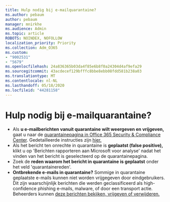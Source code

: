 ```yaml
---
title: Hulp nodig bij e-mailquarantaine?
ms.author: pebaum
author: pebaum
manager: mnirkhe
ms.audience: Admin
ms.topic: article
ROBOTS: NOINDEX, NOFOLLOW
localization_priority: Priority
ms.collection: Adm_O365
ms.custom:
- "9002531"
- "5679"
ms.openlocfilehash: 24a836365b03da4f85e6b8f0a24304d4af9efa29
ms.sourcegitcommit: 43acdecef129bfffc8bbe8ebb08fdd581b238a03
ms.translationtype: MT
ms.contentlocale: nl-NL
ms.lasthandoff: 05/18/2020
ms.locfileid: "44281158"
---
```

# <a name="need-help-with-email-quarantine"></a>Hulp nodig bij e-mailquarantaine?

- Als **u e-mailberichten vanuit quarantaine wilt weergeven en vrijgeven,** gaat u naar de [quarantainepagina in Office 365 Security & Compliance Center](https://protection.office.com/quarantine). Gedetailleerde instructies zijn [hier.](https://docs.microsoft.com/microsoft-365/security/office-365-security/find-and-release-quarantined-messages-as-a-user?view=o365-worldwide#view-your-quarantined-messages)
- Als het bericht ten onrechte in quarantaine is **geplaatst (false positive),** klikt u op 'Berichten rapporteren aan Microsoft voor analyse' nadat het vinden van het bericht is geselecteerd op de quarantainepagina. 
- Zoek de **reden waarom het bericht in quarantaine is geplaatst** onder het veld 'quarantainereden'.
- **Ontbrekende e-mails in quarantaine?** Sommige in quarantaine geplaatste e-mails kunnen niet worden vrijgegeven door eindgebruikers. Dit zijn waarschijnlijk berichten die werden geclassificeerd als high-confidence phishing e-mails, malware, of door een transport actie. Beheerders kunnen [deze berichten bekijken, vrijgeven of verwijderen.](https://docs.microsoft.com/microsoft-365/security/office-365-security/manage-quarantined-messages-and-files?view=o365-worldwide) 
